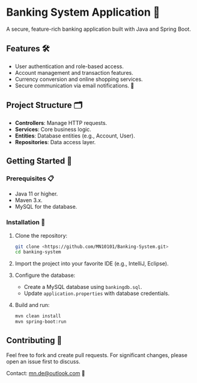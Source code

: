 
# Banking System Application  🏦

A secure, feature-rich banking application built with Java and Spring Boot.  

## Features 🛠️
- User authentication and role-based access.
- Account management and transaction features.
- Currency conversion and online shopping services.
- Secure communication via email notifications. 📧

## Project Structure 🗂️
- **Controllers**: Manage HTTP requests.
- **Services**: Core business logic.
- **Entities**: Database entities (e.g., Account, User).
- **Repositories**: Data access layer.

## Getting Started 🚀
### Prerequisites 📋
- Java 11 or higher.
- Maven 3.x.
- MySQL for the database.

### Installation 🔧
1. Clone the repository:
   ```bash
   git clone <https://github.com/MN10101/Banking-System.git>
   cd banking-system
   ```
2. Import the project into your favorite IDE (e.g., IntelliJ, Eclipse).
3. Configure the database:
   - Create a MySQL database using `bankingdb.sql`.
   - Update `application.properties` with database credentials.

4. Build and run:
   ```bash
   mvn clean install
   mvn spring-boot:run
   ```

## Contributing 🤝
Feel free to fork and create pull requests. For significant changes, please open an issue first to discuss.

Contact: mn.de@outlook.com 📧
